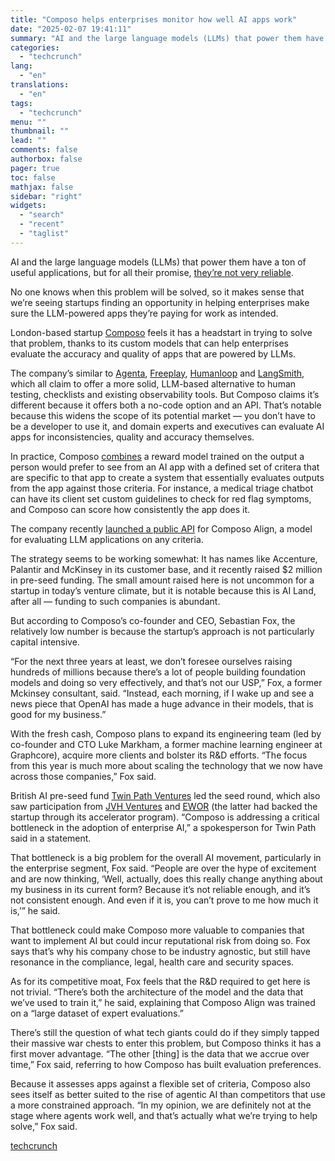 ```yaml
---
title: "Composo helps enterprises monitor how well AI apps work"
date: "2025-02-07 19:41:11"
summary: "AI and the large language models (LLMs) that power them have a ton of useful applications, but for all their promise, they’re not very reliable. No one knows when this problem will be solved, so it makes sense that we’re seeing startups finding an opportunity in helping enterprises make sure..."
categories:
  - "techcrunch"
lang:
  - "en"
translations:
  - "en"
tags:
  - "techcrunch"
menu: ""
thumbnail: ""
lead: ""
comments: false
authorbox: false
pager: true
toc: false
mathjax: false
sidebar: "right"
widgets:
  - "search"
  - "recent"
  - "taglist"
---
```


AI and the large language models (LLMs) that power them have a ton of useful applications, but for all their promise, [they’re not very reliable](https://techcrunch.com/2024/05/04/why-rag-wont-solve-generative-ais-hallucination-problem/).

No one knows when this problem will be solved, so it makes sense that we’re seeing startups finding an opportunity in helping enterprises make sure the LLM-powered apps they’re paying for work as intended.

London-based startup [Composo](https://www.composo.ai/) feels it has a headstart in trying to solve that problem, thanks to its custom models that can help enterprises evaluate the accuracy and quality of apps that are powered by LLMs.

The company’s similar to [Agenta](https://agenta.ai/), [Freeplay](https://techcrunch.com/2023/11/01/freeplay-wants-to-help-companies-test-and-build-llm-powered-apps/), [Humanloop](https://humanloop.com/) and [LangSmith](https://www.langchain.com/langsmith), which all claim to offer a more solid, LLM-based alternative to human testing, checklists and existing observability tools. But Composo claims it’s different because it offers both a no-code option and an API. That’s notable because this widens the scope of its potential market — you don’t have to be a developer to use it, and domain experts and executives can evaluate AI apps for inconsistencies, quality and accuracy themselves.

In practice, Composo [combines](https://www.composo.ai/post/ultimate-evaluation-guide) a reward model trained on the output a person would prefer to see from an AI app with a defined set of critera that are specific to that app to create a system that essentially evaluates outputs from the app against those criteria. For instance, a medical triage chatbot can have its client set custom guidelines to check for red flag symptoms, and Composo can score how consistently the app does it.

The company recently [launched a public API](https://www.composo.ai/post/composoalign) for Composo Align, a model for evaluating LLM applications on any criteria.

The strategy seems to be working somewhat: It has names like Accenture, Palantir and McKinsey in its customer base, and it recently raised $2 million in pre-seed funding. The small amount raised here is not uncommon for a startup in today’s venture climate, but it is notable because this is AI Land, after all — funding to such companies is abundant.

But according to Composo’s co-founder and CEO, Sebastian Fox, the relatively low number is because the startup’s approach is not particularly capital intensive.

“For the next three years at least, we don’t foresee ourselves raising hundreds of millions because there’s a lot of people building foundation models and doing so very effectively, and that’s not our USP,” Fox, a former Mckinsey consultant, said. “Instead, each morning, if I wake up and see a news piece that OpenAI has made a huge advance in their models, that is good for my business.”

With the fresh cash, Composo plans to expand its engineering team (led by co-founder and CTO Luke Markham, a former machine learning engineer at Graphcore), acquire more clients and bolster its R&D efforts. “The focus from this year is much more about scaling the technology that we now have across those companies,” Fox said.

British AI pre-seed fund [Twin Path Ventures](https://www.twinpath.vc/) led the seed round, which also saw participation from [JVH Ventures](https://www.jvh-ventures.com/) and [EWOR](https://www.ewor.com/) (the latter had backed the startup through its accelerator program). “Composo is addressing a critical bottleneck in the adoption of enterprise AI,” a spokesperson for Twin Path said in a statement.

That bottleneck is a big problem for the overall AI movement, particularly in the enterprise segment, Fox said. “People are over the hype of excitement and are now thinking, ‘Well, actually, does this really change anything about my business in its current form? Because it’s not reliable enough, and it’s not consistent enough. And even if it is, you can’t prove to me how much it is,’” he said.

That bottleneck could make Composo more valuable to companies that want to implement AI but could incur reputational risk from doing so. Fox says that’s why his company chose to be industry agnostic, but still have resonance in the compliance, legal, health care and security spaces.

As for its competitive moat, Fox feels that the R&D required to get here is not trivial. “There’s both the architecture of the model and the data that we’ve used to train it,” he said, explaining that Composo Align was trained on a “large dataset of expert evaluations.”

There’s still the question of what tech giants could do if they simply tapped their massive war chests to enter this problem, but Composo thinks it has a first mover advantage. “The other [thing] is the data that we accrue over time,” Fox said, referring to how Composo has built evaluation preferences.

Because it assesses apps against a flexible set of criteria, Composo also sees itself as better suited to the rise of agentic AI than competitors that use a more constrained approach. “In my opinion, we are definitely not at the stage where agents work well, and that’s actually what we’re trying to help solve,” Fox said.

[techcrunch](https://techcrunch.com/2025/02/07/composo-helps-enterprises-monitor-how-well-ai-apps-work/)
